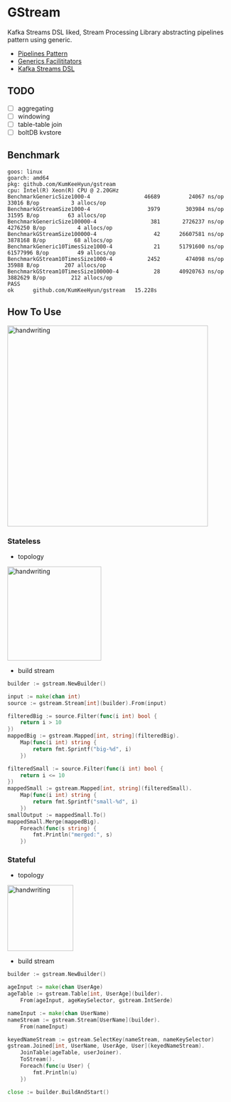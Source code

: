 # GStream

Kafka Streams DSL liked, Stream Processing Library abstracting pipelines pattern using generic.

- [Pipelines Pattern](https://go.dev/blog/pipelines)
- [Generics Facilititators](https://rakyll.org/generics-facilititators/)
- [Kafka Streams DSL](https://kafka.apache.org/20/documentation/streams/developer-guide/dsl-api.html)

## TODO

- [ ] aggregating
- [ ] windowing
- [ ] table-table join
- [ ] boltDB kvstore

## Benchmark



```
goos: linux
goarch: amd64
pkg: github.com/KumKeeHyun/gstream
cpu: Intel(R) Xeon(R) CPU @ 2.20GHz
BenchmarkGenericSize1000-4            	   46689	     24067 ns/op	   33016 B/op	       3 allocs/op
BenchmarkGStreamSize1000-4            	    3979	    303984 ns/op	   31595 B/op	      63 allocs/op
BenchmarkGenericSize100000-4          	     381	   2726237 ns/op	 4276250 B/op	       4 allocs/op
BenchmarkGStreamSize100000-4          	      42	  26607581 ns/op	 3878168 B/op	      68 allocs/op
BenchmarkGeneric10TimesSize1000-4     	      21	  51791600 ns/op	61577996 B/op	      49 allocs/op
BenchmarkGStream10TimesSize1000-4     	    2452	    474098 ns/op	   35988 B/op	     207 allocs/op
BenchmarkGStream10TimesSize100000-4   	      28	  40920763 ns/op	 3882629 B/op	     212 allocs/op
PASS
ok  	github.com/KumKeeHyun/gstream	15.228s
```

## How To Use

<img width="451" alt="handwriting" src="https://user-images.githubusercontent.com/44857109/202101408-262e1765-e915-46bc-bf37-47b3e5267d4c.png">

### Stateless

- topology

<img width="211" alt="handwriting" src="https://user-images.githubusercontent.com/44857109/202104732-6469672c-f5f5-4c80-b269-1b28aa8a5866.png">

- build stream

```go
builder := gstream.NewBuilder()

input := make(chan int)
source := gstream.Stream[int](builder).From(input)

filteredBig := source.Filter(func(i int) bool {
	return i > 10
})
mappedBig := gstream.Mapped[int, string](filteredBig).
    Map(func(i int) string {
	    return fmt.Sprintf("big-%d", i)
    })

filteredSmall := source.Filter(func(i int) bool {
	return i <= 10
})
mappedSmall := gstream.Mapped[int, string](filteredSmall).
    Map(func(i int) string {
	    return fmt.Sprintf("small-%d", i)
    })
smallOutput := mappedSmall.To()
mappedSmall.Merge(mappedBig).
	Foreach(func(s string) {
		fmt.Println("merged:", s)
	})
```


### Stateful

- topology

<img width="148" alt="handwriting" src="https://user-images.githubusercontent.com/44857109/202104789-55d8cfc7-264c-49c4-8a07-30daf2f1a83b.png">

- build stream

```go
builder := gstream.NewBuilder()

ageInput := make(chan UserAge)
ageTable := gstream.Table[int, UserAge](builder).
	From(ageInput, ageKeySelector, gstream.IntSerde)

nameInput := make(chan UserName)
nameStream := gstream.Stream[UserName](builder).
	From(nameInput)

keyedNameStream := gstream.SelectKey(nameStream, nameKeySelector)
gstream.Joined[int, UserName, UserAge, User](keyedNameStream).
	JoinTable(ageTable, userJoiner).
	ToStream().
	Foreach(func(u User) {
		fmt.Println(u)
	})

close := builder.BuildAndStart()
```